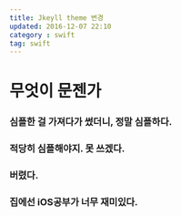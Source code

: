 ```yaml
---
title: Jkeyll theme 변경
updated: 2016-12-07 22:10
category : swift
tag: swift
---
```


# 무엇이 문젠가

### 심플한 걸 가져다가 썼더니, 정말 심플하다.
### 적당히 심플해야지. 못 쓰겠다.
### 버렸다.
### 집에선 iOS공부가 너무 재미있다.